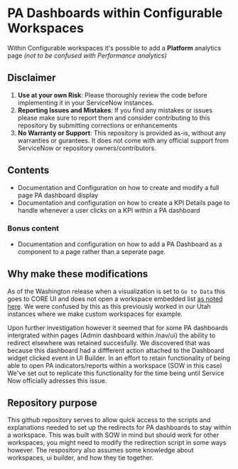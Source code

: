 # PA Dashboards within Configurable Workspaces
Within Configurable workspaces it's possible to add a **Platform** analytics page _(not to be confused with Performance analytics)_

## Disclaimer
1. **Use at your own Risk**: Please thoroughly review the code before implementing it in your ServiceNow instances.
2. **Reporting Issues and Mistakes**: If you find any mistakes or issues please make sure to report them and consider contributing to this repository by submitting corrections or enhancements
3. **No Warranty or Support**: This repository is provided as-is, without any warranties or gurantees. It does not come with any official support from ServiceNow or repository owners/contributors.

## Contents
* Documentation and Configuration on how to create and modify a full page PA dashboard display
* Documentation and configuration on how to create a KPI Details page to handle whenever a user clicks on a KPI within a PA dashboard

### Bonus content
*  Documentation and configuration on how to add a PA Dashboard as a component to a page rather than a seperate page.

## Why make these modifications
As of the Washington release when a visualization is set to `Go to Data` this goes to CORE UI and does not open a workspace embedded list [as noted here](https://docs.servicenow.com/bundle/washingtondc-now-intelligence/page/use/par-for-workspace/concept/dv-chart-interactions.html#visualization-drilldown-in-config-ws).
We were confused by this as this previously worked in our Utah instances where we make custom workspaces for example.

Upon further investigation however it seemed that for some PA dashboards intergrated within pages (Admin dashboard within /nav/ui) the ability to redirect elsewhere was retained succesfully.
We discovered that was because this dashboard had a diffferent action attached to the Dashboard widget clicked event in UI Builder.
In an effort to retain functionality of being able to open PA indicators/reports within a workspace (SOW in this case) We've set out to replicate this functionality for the time being until Service Now officially adresses this issue.

## Repository purpose

This github repository serves to allow quick access to the scripts and explanations needed to set up the redirects for PA dashboards to stay within a workspace.
This was built with SOW in mind but should work for other workspaces, you might need to modify the redirection script in some ways however.
The respository also assumes some knowledge about workspaces, ui builder, and how they tie together.
